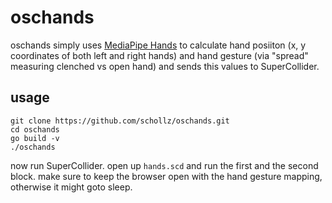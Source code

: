 # oschands

oschands simply uses [MediaPipe Hands](https://google.github.io/mediapipe/solutions/hands.html) to calculate hand posiiton (x, y coordinates of both left and right hands) and hand gesture (via "spread" measuring clenched vs open hand) and sends this values to SuperCollider.

## usage

```
git clone https://github.com/schollz/oschands.git
cd oschands
go build -v
./oschands
```

now run SuperCollider. open up `hands.scd` and run the first and the second block. 
make sure to keep the browser open with the hand gesture mapping, otherwise it might goto sleep.



